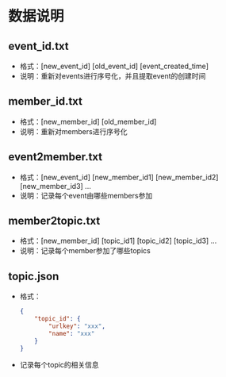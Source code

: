 # 数据说明

## event_id.txt
* 格式：[new_event_id] [old_event_id] [event_created_time]
* 说明：重新对events进行序号化，并且提取event的创建时间

## member_id.txt
* 格式：[new_member_id] [old_member_id]
* 说明：重新对members进行序号化

## event2member.txt
* 格式：[new_event_id] [new_member_id1] [new_member_id2] [new_member_id3] ...
* 说明：记录每个event由哪些members参加

## member2topic.txt
* 格式：[new_member_id] [topic_id1] [topic_id2] [topic_id3] ...
* 说明：记录每个member参加了哪些topics

## topic.json
* 格式：
  ```json
  {
      "topic_id": {
          "urlkey": "xxx",
          "name": "xxx"
      }
  }
  ```
* 记录每个topic的相关信息